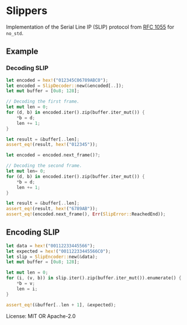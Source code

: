 # Slippers

Implementation of the Serial Line IP (SLIP) protocol from [RFC 1055] for `no_std`.

## Example

### Decoding SLIP

```rust
let encoded = hex!("012345C06789ABC0");
let encoded = SlipDecoder::new(&encoded[..]);
let mut buffer = [0u8; 128];

// Decoding the first frame.
let mut len = 0;
for (d, b) in encoded.iter().zip(buffer.iter_mut()) {
    *b = d;
    len += 1;
}

let result = &buffer[..len];
assert_eq!(result, hex!("012345"));

let encoded = encoded.next_frame()?;

// Decoding the second frame.
let mut len= 0;
for (d, b) in encoded.iter().zip(buffer.iter_mut()) {
    *b = d;
    len += 1;
}

let result = &buffer[..len];
assert_eq!(result, hex!("6789AB"));
assert_eq!(encoded.next_frame(), Err(SlipError::ReachedEnd));
```
## Encoding SLIP

```rust
let data = hex!("00112233445566");
let expected = hex!("00112233445566C0");
let slip = SlipEncoder::new(&data);
let mut buffer = [0u8; 128];

let mut len = 0;
for (i, (v, b)) in slip.iter().zip(buffer.iter_mut()).enumerate() {
    *b = v;
    len = i;
}

assert_eq!(&buffer[..len + 1], &expected);
```

[RFC 1055]: https://datatracker.ietf.org/doc/html/rfc1055

License: MIT OR Apache-2.0
